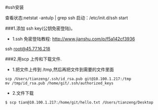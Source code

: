 #ssh安装



查看状态:netstat -antulp | grep ssh
启动：/etc/init.d/ssh start 


###1.添加 ssh key(公钥免密登陆)。
* 1.ssh 免密登陆教程: http://www.jianshu.com/p/f5a142cf3936

ssh root@45.77.16.218



###2.用scp 上传和下载文件.
* 1.把文件上传到 /tmp,然后再把文件到需要的文件里面
```
scp /Users/tianzeng/.ssh/id_rsa.pub git@10.100.1.217:/tmp
mv /tmp/id_rsa.pub /home/git/.ssh/authorized_keys
```

* 2.文件下载
```
$ scp tian@10.100.1.217:/home/git/hello.txt /Users/tianzeng/Desktop
```